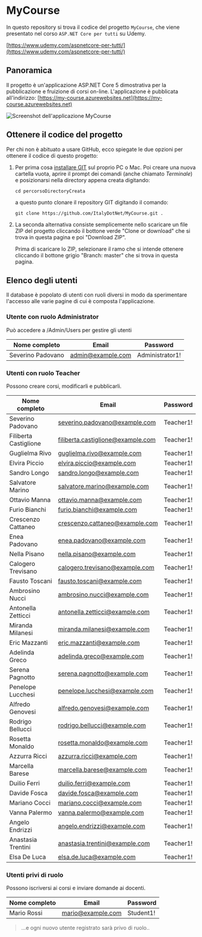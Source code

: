 # MyCourse
In questo repository si trova il codice del progetto `MyCourse`, che viene presentato nel corso `ASP.NET Core per tutti` su Udemy.

[https://www.udemy.com/aspnetcore-per-tutti/](https://www.udemy.com/aspnetcore-per-tutti/)

## Panoramica
Il progetto è un'applicazione ASP.NET Core 5 dimostrativa per la pubblicazione e fruizione di corsi on-line. L'applicazione è pubblicata all'indirizzo:
[https://my-course.azurewebsites.net](https://my-course.azurewebsites.net)

![Screenshot dell'applicazione MyCourse](docs/images/my-course.png)


## Ottenere il codice del progetto
Per chi non è abituato a usare GitHub, ecco spiegate le due opzioni per ottenere il codice di questo progetto:

 1. Per prima cosa [installare GIT](https://git-scm.com/book/it/v1/Per-Iniziare-Installare-Git#Installare-su-Linux) sul proprio PC o Mac. Poi creare una nuova cartella vuota, aprire il prompt dei comandi (anche chiamato _Terminale_) e posizionarsi nella directory appena creata digitando:
    ```
    cd percorsoDirectoryCreata
    ```
    a questo punto clonare il repository GIT digitando il comando:
    ```
    git clone https://github.com/ItalyDotNet/MyCourse.git .
    ```
 2. La seconda alternativa consiste semplicemente nello scaricare un file ZIP del progetto cliccando il bottone verde "Clone or download" che si trova in questa pagina e poi "Download ZIP".
    
    Prima di scaricare lo ZIP, selezionare il ramo che si intende ottenere cliccando il bottone grigio "Branch: master" che si trova in questa pagina.
	
## Elenco degli utenti
Il database è popolato di utenti con ruoli diversi in modo da sperimentare l'accesso alle varie pagine di cui è composta l'applicazione.

### Utente con ruolo Administrator
Può accedere a /Admin/Users per gestire gli utenti

|Nome completo    |Email            |Password       |
|-----------------|-----------------|---------------|
|Severino Padovano|admin@example.com|Administrator1!|

### Utenti con ruolo Teacher
Possono creare corsi, modificarli e pubblicarli.

|Nome completo    |Email            |Password       |
|-----------------|-----------------|---------------|
|Severino Padovano|severino.padovano@example.com|Teacher1!|
|Filiberta Castiglione|filiberta.castiglione@example.com|Teacher1!|
|Guglielma Rivo|guglielma.rivo@example.com|Teacher1!|
|Elvira Piccio|elvira.piccio@example.com|Teacher1!|
|Sandro Longo|sandro.longo@example.com|Teacher1!|
|Salvatore Marino|salvatore.marino@example.com|Teacher1!|
|Ottavio Manna|ottavio.manna@example.com|Teacher1!|
|Furio Bianchi|furio.bianchi@example.com|Teacher1!|
|Crescenzo Cattaneo|crescenzo.cattaneo@example.com|Teacher1!|
|Enea Padovano|enea.padovano@example.com|Teacher1!|
|Nella Pisano|nella.pisano@example.com|Teacher1!|
|Calogero Trevisano|calogero.trevisano@example.com|Teacher1!|
|Fausto Toscani|fausto.toscani@example.com|Teacher1!|
|Ambrosino Nucci|ambrosino.nucci@example.com|Teacher1!|
|Antonella Zetticci|antonella.zetticci@example.com|Teacher1!|
|Miranda Milanesi|miranda.milanesi@example.com|Teacher1!|
|Eric Mazzanti|eric.mazzanti@example.com|Teacher1!|
|Adelinda Greco|adelinda.greco@example.com|Teacher1!|
|Serena Pagnotto|serena.pagnotto@example.com|Teacher1!|
|Penelope Lucchesi|penelope.lucchesi@example.com|Teacher1!|
|Alfredo Genovesi|alfredo.genovesi@example.com|Teacher1!|
|Rodrigo Bellucci|rodrigo.bellucci@example.com|Teacher1!|
|Rosetta Monaldo|rosetta.monaldo@example.com|Teacher1!|
|Azzurra Ricci|azzurra.ricci@example.com|Teacher1!|
|Marcella Barese|marcella.barese@example.com|Teacher1!|
|Duilio Ferri|duilio.ferri@example.com|Teacher1!|
|Davide Fosca|davide.fosca@example.com|Teacher1!|
|Mariano Cocci|mariano.cocci@example.com|Teacher1!|
|Vanna Palermo|vanna.palermo@example.com|Teacher1!|
|Angelo Endrizzi|angelo.endrizzi@example.com|Teacher1!|
|Anastasia Trentini|anastasia.trentini@example.com|Teacher1!|
|Elsa De Luca|elsa.de.luca@example.com|Teacher1!|

### Utenti privi di ruolo
Possono iscriversi ai corsi e inviare domande ai docenti.

|Nome completo    |Email            |Password       |
|-----------------|-----------------|---------------|
|Mario Rossi      |mario@example.com|Student1!      |

> ...e ogni nuovo utente registrato sarà privo di ruolo..
